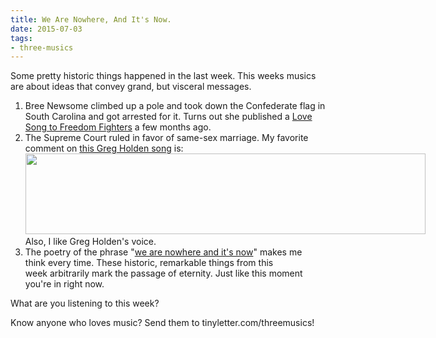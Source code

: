 ```yaml
---
title: We Are Nowhere, And It's Now.
date: 2015-07-03
tags:
- three-musics
---
```


Some pretty historic things happened in the last week. This weeks musics are about ideas that convey grand, but visceral messages.

1. Bree Newsome climbed up a pole and took down the Confederate flag in South Carolina and got arrested for it. Turns out she published a <a href="https://soundcloud.com/breenewsome/staystrong">Love Song to Freedom Fighters</a> a few months ago.
1. The Supreme Court ruled in favor of same-sex marriage. My favorite comment on <a href="https://www.youtube.com/watch?v=NDXo9Fra5ew">this Greg Holden song</a> is: <a href="https://www.youtube.com/watch?v=NDXo9Fra5ew" target="_blank"><img class="tl-email-image" data-id="286445" height="129" src="https://gallery.tinyletterapp.com/2b9ddbe5bcd443ed550266ef508a378df7927a70/images/7b5c6c0d-694f-403c-b1d4-081d016f8a2d.png" style="width: 640px; max-width: 640px;" width="640"></a> Also, I like Greg Holden's voice.
1. The poetry of the phrase "<a href="https://www.youtube.com/watch?v=iZc2ylAwRf8">we are nowhere and it's now</a>" makes me think every time. These historic, remarkable things from this week arbitrarily mark the passage of eternity. Just like this moment you're in right now.

What are you listening to this week?

Know anyone who loves music? Send them to tinyletter.com/threemusics!
